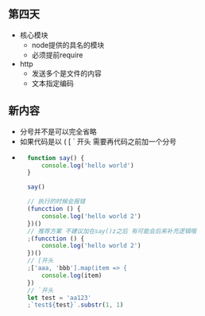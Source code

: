 ## 第四天
- 核心模块
  - node提供的具名的模块
  - 必须提前require
- http
  - 发送多个是文件的内容
  - 文本指定编码
  
## 新内容

- 分号并不是可以完全省略
- 如果代码是以 ( [ ` 开头 需要再代码之前加一个分号
- ```javascript
    function say() {
        console.log('hello world')
    }

    say()

    // 执行的时候会报错
    (funcction () {
        console.log('hello world 2')
    })()
    // 推荐方案 不建议加在say()z之后 有可能会后来补充逻辑哦
    ;(funcction () {
        console.log('hello world 2')
    })()
    // [开头
    ;['aaa, 'bbb'].map(item => {
        console.log(item)
    })
    // `开头
    let test = 'aa123'
    ;`test${test}`.substr(1, 1)
```
